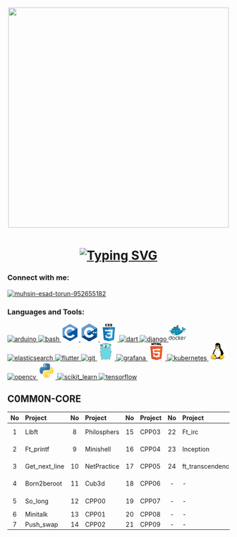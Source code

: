 
<h1 align="center"><img src="https://www.pandasecurity.com/en/mediacenter/src/uploads/2019/07/pandasecurity-How-do-hackers-pick-their-targets.jpg" data-canonical-src="https://gyazo.com/eb5c5741b6a9a16c692170a41a49c858.png" width="500" height="500" /></h1>
<h1 align="center"><a href="https://git.io/typing-svg"><img src="https://readme-typing-svg.demolab.com?font=Fira+Code&pause=1000&color=8E898F&width=435&lines=&#160;&#160;&#160;&#160;&#160;&#160;Hello+World!+I+am+Muhsin." alt="Typing SVG" /></a></h1>

<h3 align="left">Connect with me:</h3>
<p align="left">
<a href="https://linkedin.com/in/muhsin-esad-torun-952655182" target="blank"><img align="center" src="https://raw.githubusercontent.com/rahuldkjain/github-profile-readme-generator/master/src/images/icons/Social/linked-in-alt.svg" alt="muhsin-esad-torun-952655182" height="30" width="40" /></a>
</p>

<h3 align="left">Languages and Tools:</h3>
<p align="left"> <a href="https://www.arduino.cc/" target="_blank" rel="noreferrer"> <img src="https://cdn.worldvectorlogo.com/logos/arduino-1.svg" alt="arduino" width="40" height="40"/> </a> <a href="https://www.gnu.org/software/bash/" target="_blank" rel="noreferrer"> <img src="https://www.vectorlogo.zone/logos/gnu_bash/gnu_bash-icon.svg" alt="bash" width="40" height="40"/> </a> <a href="https://www.cprogramming.com/" target="_blank" rel="noreferrer"> <img src="https://raw.githubusercontent.com/devicons/devicon/master/icons/c/c-original.svg" alt="c" width="40" height="40"/> </a> <a href="https://www.w3schools.com/cpp/" target="_blank" rel="noreferrer"> <img src="https://raw.githubusercontent.com/devicons/devicon/master/icons/cplusplus/cplusplus-original.svg" alt="cplusplus" width="40" height="40"/> </a> <a href="https://www.w3schools.com/css/" target="_blank" rel="noreferrer"> <img src="https://raw.githubusercontent.com/devicons/devicon/master/icons/css3/css3-original-wordmark.svg" alt="css3" width="40" height="40"/> </a> <a href="https://dart.dev" target="_blank" rel="noreferrer"> <img src="https://www.vectorlogo.zone/logos/dartlang/dartlang-icon.svg" alt="dart" width="40" height="40"/> </a> <a href="https://www.djangoproject.com/" target="_blank" rel="noreferrer"> <img src="https://cdn.worldvectorlogo.com/logos/django.svg" alt="django" width="40" height="40"/> </a> <a href="https://www.docker.com/" target="_blank" rel="noreferrer"> <img src="https://raw.githubusercontent.com/devicons/devicon/master/icons/docker/docker-original-wordmark.svg" alt="docker" width="40" height="40"/> </a> <a href="https://www.elastic.co" target="_blank" rel="noreferrer"> <img src="https://www.vectorlogo.zone/logos/elastic/elastic-icon.svg" alt="elasticsearch" width="40" height="40"/> </a> <a href="https://flutter.dev" target="_blank" rel="noreferrer"> <img src="https://www.vectorlogo.zone/logos/flutterio/flutterio-icon.svg" alt="flutter" width="40" height="40"/> </a> <a href="https://git-scm.com/" target="_blank" rel="noreferrer"> <img src="https://www.vectorlogo.zone/logos/git-scm/git-scm-icon.svg" alt="git" width="40" height="40"/> </a> <a href="https://golang.org" target="_blank" rel="noreferrer"> <img src="https://raw.githubusercontent.com/devicons/devicon/master/icons/go/go-original.svg" alt="go" width="40" height="40"/> </a> <a href="https://grafana.com" target="_blank" rel="noreferrer"> <img src="https://www.vectorlogo.zone/logos/grafana/grafana-icon.svg" alt="grafana" width="40" height="40"/> </a> <a href="https://www.w3.org/html/" target="_blank" rel="noreferrer"> <img src="https://raw.githubusercontent.com/devicons/devicon/master/icons/html5/html5-original-wordmark.svg" alt="html5" width="40" height="40"/> </a> <a href="https://kubernetes.io" target="_blank" rel="noreferrer"> <img src="https://www.vectorlogo.zone/logos/kubernetes/kubernetes-icon.svg" alt="kubernetes" width="40" height="40"/> </a> <a href="https://www.linux.org/" target="_blank" rel="noreferrer"> <img src="https://raw.githubusercontent.com/devicons/devicon/master/icons/linux/linux-original.svg" alt="linux" width="40" height="40"/> </a> <a href="https://opencv.org/" target="_blank" rel="noreferrer"> <img src="https://www.vectorlogo.zone/logos/opencv/opencv-icon.svg" alt="opencv" width="40" height="40"/> </a> <a href="https://www.python.org" target="_blank" rel="noreferrer"> <img src="https://raw.githubusercontent.com/devicons/devicon/master/icons/python/python-original.svg" alt="python" width="40" height="40"/> </a> <a href="https://scikit-learn.org/" target="_blank" rel="noreferrer"> <img src="https://upload.wikimedia.org/wikipedia/commons/0/05/Scikit_learn_logo_small.svg" alt="scikit_learn" width="40" height="40"/> </a> <a href="https://www.tensorflow.org" target="_blank" rel="noreferrer"> <img src="https://www.vectorlogo.zone/logos/tensorflow/tensorflow-icon.svg" alt="tensorflow" width="40" height="40"/> </a> </p>

## C0MM0N-CORE
|  No   | Project                                       |  No   | Project                                       |  No   | Project                                       |  No   | Project                                       |   -   | Exams                                         |
|  :-:  | :-------------------------------------------- |  :-:  | :-------------------------------------------- |  :-:  | :-------------------------------------------- |  :-:  | :-------------------------------------------- |  :-:  | :-------------------------------------------- |
|   1   | Libft |   8   | Philosphers       |   15  | CPP03                                         |   22  | Ft_irc                                        |   -   | Exam-2                    |
|   2   | Ft_printf|   9   | Minishell               |   16  | CPP04                                         |   23  | Inception                                     |   -   | Exam-3                    |
|   3   | Get_next_line       |   10  | NetPractice           |   17  | CPP05                                         |   24  | ft_transcendence                              |   -   | Exam-4                                        |
|   4   | Born2beroot           |   11  | Cub3d                       |   18  | CPP06                                         |   -   | -                                             |   -   | Exam-5                                        |
 |   5   | So_long                   |   12  | CPP00 |   19  | CPP07                                         |   -   | -                                             |   -   | Exam-6                                        |                   |   12  | CPP00 |   19  | CPP07                                         |   -   | -                                             |   -   | Exam-6                                        |
|   6   | Minitalk                 |   13  | CPP01 |   20  | CPP08                                         |   -   | -                                             |   -   | -                                             |
|   7   | Push_swap               |   14  | CPP02 |   21  | CPP09                                         |   -   | -                                             |   -   | -                                             |
